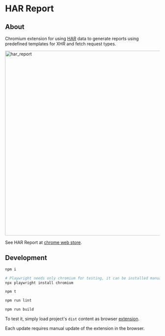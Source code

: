 # HAR Report

## About

Chromium extension for using [HAR](<https://en.wikipedia.org/wiki/HAR_(file_format)>) data to generate reports using predefined templates for XHR and fetch request types.

<img width="600" alt="har_report" src="https://github.com/user-attachments/assets/a83243fb-ec17-47d1-b8d2-1b4f3788fa38">

See HAR Report at [chrome web store](https://chromewebstore.google.com/detail/har-report/dahgmfemcfeekmkecfpnbpgbkflenhgc?authuser=0&hl=pl).

## Development

```bash
npm i

# Playwright needs only chromium for testing, it can be installed manually:
npx playwright install chromium
```

```bash
npm t

npm run lint
```

```bash
npm run build
```

To test it, simply load project's `dist` content as browser [extension](https://developer.chrome.com/docs/extensions/mv3/getstarted/development-basics/#load-unpacked).

Each update requires manual update of the extension in the browser.
